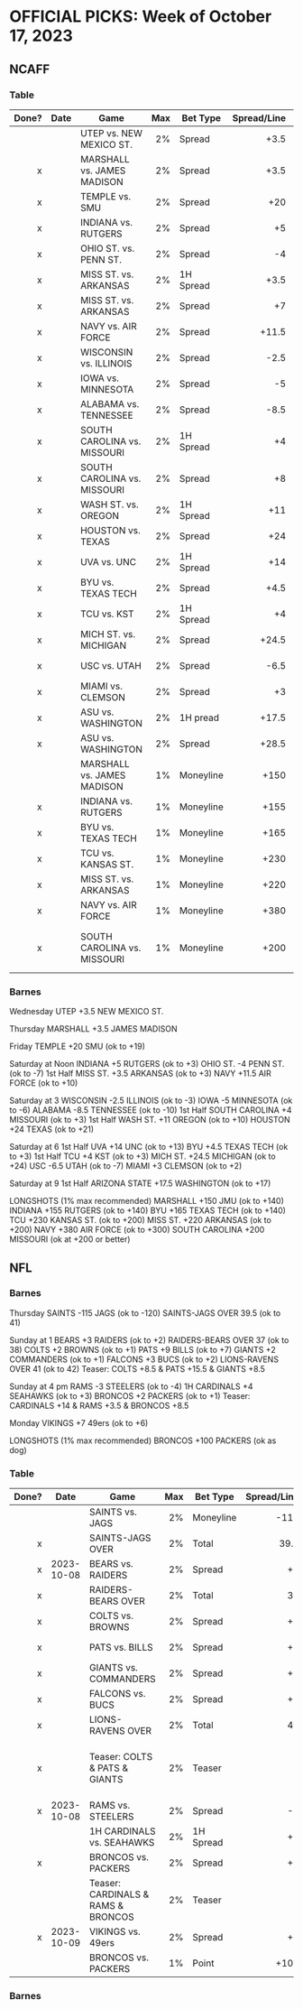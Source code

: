 # OFFICIAL PICKS: Week of October 17, 2023

## NCAFF

### Table

| Done? | Date | Game                        |  Max | Bet Type  | Spread/Line | Notes                |
| ----: | ---- | --------------------------- | ---: | --------- | ----------: | -------------------- |
|       |      | UTEP vs. NEW MEXICO ST.     |   2% | Spread    |        +3.5 |                      |
|     x |      | MARSHALL vs. JAMES MADISON  |   2% | Spread    |        +3.5 |                      |
|     x |      | TEMPLE vs. SMU              |   2% | Spread    |         +20 | ok to +19            |
|     x |      | INDIANA vs. RUTGERS         |   2% | Spread    |          +5 | ok to +3             |
|     x |      | OHIO ST. vs. PENN ST.       |   2% | Spread    |          -4 | ok to -7             |
|     x |      | MISS ST. vs. ARKANSAS       |   2% | 1H Spread |        +3.5 | ok to 3              |
|     x |      | MISS ST. vs. ARKANSAS       |   2% | Spread    |          +7 | ok to -6             |
|     x |      | NAVY vs. AIR FORCE          |   2% | Spread    |       +11.5 | ok to +10            |
|     x |      | WISCONSIN vs. ILLINOIS      |   2% | Spread    |        -2.5 | ok to -3             |
|     x |      | IOWA vs. MINNESOTA          |   2% | Spread    |          -5 | ok to -6             |
|     x |      | ALABAMA vs. TENNESSEE       |   2% | Spread    |        -8.5 | ok to -10            |
|     x |      | SOUTH CAROLINA vs. MISSOURI |   2% | 1H Spread |          +4 | ok to +3             |
|     x |      | SOUTH CAROLINA vs. MISSOURI |   2% | Spread    |          +8 | ok to +7             |
|     x |      | WASH ST. vs. OREGON         |   2% | 1H Spread |         +11 | ok to +10            |
|     x |      | HOUSTON vs. TEXAS           |   2% | Spread    |         +24 | ok to +21            |
|     x |      | UVA vs. UNC                 |   2% | 1H Spread |         +14 | ok to +13            |
|     x |      | BYU vs. TEXAS TECH          |   2% | Spread    |        +4.5 | ok to +3             |
|     x |      | TCU vs. KST                 |   2% | 1H Spread |          +4 | ok to +3             |
|     x |      | MICH ST. vs. MICHIGAN       |   2% | Spread    |       +24.5 | ok to +24            |
|     x |      | USC vs. UTAH                |   2% | Spread    |        -6.5 | ok to -7             |
|     x |      | MIAMI vs. CLEMSON           |   2% | Spread    |          +3 | ok to +2             |
|     x |      | ASU vs. WASHINGTON          |   2% | 1H pread  |       +17.5 | ok to +17            |
|     x |      | ASU vs. WASHINGTON          |   2% | Spread    |       +28.5 | ok to +28            |
|       |      | MARSHALL vs. JAMES MADISON  |   1% | Moneyline |        +150 | ok to +140           |
|     x |      | INDIANA vs. RUTGERS         |   1% | Moneyline |        +155 | ok to +140           |
|     x |      | BYU vs. TEXAS TECH          |   1% | Moneyline |        +165 | ok to +140           |
|     x |      | TCU vs. KANSAS ST.          |   1% | Moneyline |        +230 | ok to +200           |
|     x |      | MISS ST. vs. ARKANSAS       |   1% | Moneyline |        +220 | ok to +200           |
|     x |      | NAVY vs. AIR FORCE          |   1% | Moneyline |        +380 | ok to +300           |
|     x |      | SOUTH CAROLINA vs. MISSOURI |   1% | Moneyline |        +200 | ok at +200 or better |

### Barnes

Wednesday
UTEP +3.5 NEW MEXICO ST.

Thursday
MARSHALL +3.5 JAMES MADISON

Friday
TEMPLE +20 SMU (ok to +19)

Saturday at Noon
INDIANA +5 RUTGERS (ok to +3)
OHIO ST. -4 PENN ST. (ok to -7)
1st Half MISS ST. +3.5 ARKANSAS (ok to +3)
NAVY +11.5 AIR FORCE (ok to +10)

Saturday at 3
WISCONSIN -2.5 ILLINOIS (ok to -3)
IOWA -5 MINNESOTA (ok to -6)
ALABAMA -8.5 TENNESSEE (ok to -10)
1st Half SOUTH CAROLINA +4 MISSOURI (ok to +3)
1st Half WASH ST. +11 OREGON (ok to +10)
HOUSTON +24 TEXAS (ok to +21)

Saturday at 6
1st Half UVA +14 UNC (ok to +13)
BYU +4.5 TEXAS TECH (ok to +3)
1st Half TCU +4 KST (ok to +3)
MICH ST. +24.5 MICHIGAN (ok to +24)
USC -6.5 UTAH (ok to -7)
MIAMI +3 CLEMSON (ok to +2)

Saturday at 9
1st Half ARIZONA STATE +17.5 WASHINGTON (ok to +17)

LONGSHOTS (1% max recommended)
MARSHALL +150 JMU (ok to +140)
INDIANA +155 RUTGERS (ok to +140)
BYU +165 TEXAS TECH (ok to +140)
TCU +230 KANSAS ST. (ok to +200)
MISS ST. +220 ARKANSAS (ok to +200)
NAVY +380 AIR FORCE (ok to +300)
SOUTH CAROLINA +200 MISSOURI (ok at +200 or better)

## NFL

### Barnes

Thursday
SAINTS -115 JAGS (ok to -120)
SAINTS-JAGS OVER 39.5 (ok to 41)

Sunday at 1
BEARS +3 RAIDERS (ok to +2)
RAIDERS-BEARS OVER 37 (ok to 38)
COLTS +2 BROWNS (ok to +1)
PATS +9 BILLS (ok to +7)
GIANTS +2 COMMANDERS (ok to +1)
FALCONS +3 BUCS (ok to +2)
LIONS-RAVENS OVER 41 (ok to 42)
Teaser: COLTS +8.5 & PATS +15.5 & GIANTS +8.5

Sunday at 4 pm
RAMS -3 STEELERS (ok to -4)
1H CARDINALS +4 SEAHAWKS (ok to +3)
BRONCOS +2 PACKERS (ok to +1)
Teaser: CARDINALS +14 & RAMS +3.5 & BRONCOS +8.5

Monday
VIKINGS +7 49ers (ok to +6)

LONGSHOTS (1% max recommended)
BRONCOS +100 PACKERS (ok as dog)

### Table

| Done? | Date       | Game                               |  Max | Bet Type  | Spread/Line | Notes               |
| ----: | ---------- | ---------------------------------- | ---: | --------- | ----------: | ------------------- |
|       |            | SAINTS vs. JAGS                    |   2% | Moneyline |        -115 | ok to -120          |
|     x |            | SAINTS-JAGS OVER                   |   2% | Total     |        39.5 | ok to 41            |
|     x | 2023-10-08 | BEARS vs. RAIDERS                  |   2% | Spread    |          +3 | ok to +2            |
|     x |            | RAIDERS-BEARS OVER                 |   2% | Total     |          37 | ok to 38            |
|     x |            | COLTS vs. BROWNS                   |   2% | Spread    |          +2 | ok to +1            |
|     x |            | PATS vs. BILLS                     |   2% | Spread    |          +9 | ok to +7            |
|     x |            | GIANTS vs. COMMANDERS              |   2% | Spread    |          +2 | ok to +1            |
|     x |            | FALCONS vs. BUCS                   |   2% | Spread    |          +3 | ok to +2            |
|     x |            | LIONS-RAVENS OVER                  |   2% | Total     |          41 | ok to 42            |
|     x |            | Teaser: COLTS & PATS & GIANTS      |   2% | Teaser    |             | +8.5 & +15.5 & +8.5 |
|     x | 2023-10-08 | RAMS vs. STEELERS                  |   2% | Spread    |          -3 | ok to -4            |
|       |            | 1H CARDINALS vs. SEAHAWKS          |   2% | 1H Spread |          +4 | ok to +3            |
|     x |            | BRONCOS vs. PACKERS                |   2% | Spread    |          +2 | ok to +1            |
|       |            | Teaser: CARDINALS & RAMS & BRONCOS |   2% | Teaser    |             | +14 & +3.5 & +8.5   |
|     x | 2023-10-09 | VIKINGS vs. 49ers                  |   2% | Spread    |          +7 | ok to +6            |
|       |            | BRONCOS vs. PACKERS                |   1% | Point     |        +100 | ok as dog           |


### Barnes